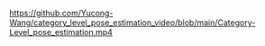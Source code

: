 https://github.com/Yucong-Wang/category_level_pose_estimation_video/blob/main/Category-Level_pose_estimation.mp4
